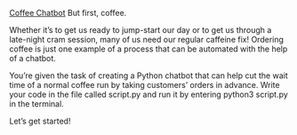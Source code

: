 [Coffee Chatbot](https://www.codecademy.com/paths/build-chatbots-with-python/tracks/introduction-to-python-and-chatbots/modules/chatbot-evolution-and-dialog-trees/projects/coffee-chatbot)
But first, coffee.

Whether it’s to get us ready to jump-start our day or to get us through a late-night cram session, many of us need our regular caffeine fix! Ordering coffee is just one example of a process that can be automated with the help of a chatbot.

You’re given the task of creating a Python chatbot that can help cut the wait time of a normal coffee run by taking customers’ orders in advance. Write your code in the file called script.py and run it by entering python3 script.py in the terminal.

Let’s get started!
